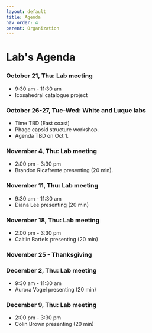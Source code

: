 ```yaml
---
layout: default
title: Agenda
nav_order: 4
parent: Organization
---
```


# Lab's Agenda

### October 21, Thu: Lab meeting
+ 9:30 am - 11:30 am
+ Icosahedral catalogue project

### October 26-27, Tue-Wed: White and Luque labs
+ Time TBD (East coast)
+ Phage capsid structure workshop.
+ Agenda TBD on Oct 1.

### November 4, Thu: Lab meeting
+ 2:00 pm - 3:30 pm
+ Brandon Ricafrente presenting (20 min).

### November 11, Thu: Lab meeting
+ 9:30 am - 11:30 am
+ Diana Lee presenting (20 min)

### November 18, Thu: Lab meeting
+ 2:00 pm - 3:30 pm
+ Caitlin Bartels presenting (20 min)

### November 25 - Thanksgiving

### December 2, Thu: Lab meeting
+ 9:30 am - 11:30 am
+ Aurora Vogel presenting (20 min)

### December 9, Thu: Lab meeting
+ 2:00 pm - 3:30 pm
+ Colin Brown presenting (20 min)
